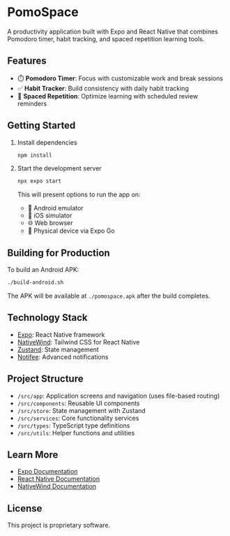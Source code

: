 # PomoSpace

A productivity application built with Expo and React Native that combines Pomodoro timer, habit tracking, and spaced repetition learning tools.

## Features

- ⏱️ **Pomodoro Timer**: Focus with customizable work and break sessions
- ✅ **Habit Tracker**: Build consistency with daily habit tracking
- 🔄 **Spaced Repetition**: Optimize learning with scheduled review reminders

## Getting Started

1. Install dependencies

   ```bash
   npm install
   ```

2. Start the development server

   ```bash
   npx expo start
   ```

   This will present options to run the app on:
   - 📱 Android emulator
   - 📱 iOS simulator
   - 🌐 Web browser
   - 📲 Physical device via Expo Go

## Building for Production

To build an Android APK:

```bash
./build-android.sh
```

The APK will be available at `./pomospace.apk` after the build completes.

## Technology Stack

- [Expo](https://expo.dev): React Native framework
- [NativeWind](https://nativewind.dev): Tailwind CSS for React Native
- [Zustand](https://github.com/pmndrs/zustand): State management
- [Notifee](https://notifee.app): Advanced notifications

## Project Structure

- `/src/app`: Application screens and navigation (uses file-based routing)
- `/src/components`: Reusable UI components
- `/src/store`: State management with Zustand
- `/src/services`: Core functionality services
- `/src/types`: TypeScript type definitions
- `/src/utils`: Helper functions and utilities

## Learn More

- [Expo Documentation](https://docs.expo.dev/)
- [React Native Documentation](https://reactnative.dev/docs/getting-started)
- [NativeWind Documentation](https://nativewind.dev/docs/getting-started)

## License

This project is proprietary software.
